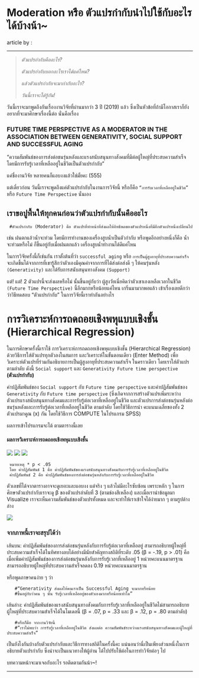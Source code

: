 # Moderation หรือ ตัวแปรกำกับนำไปใช้กับอะไรได้บ้างน้า~
article by :


-------------
>*ตัวแปรกำกับคืออะไร?*
>
>*ตัวแปรกำกับบอกอะไรเราได้แค่ไหน?*
>
>*แล้วตัวแปรกำกับจะมากำกับอะไร?*
>
>*วันนี้เราจะได้รู้กัน!*

วันนี้เราจะมาพูดถึงกันเรื่องงานวิจัยที่ผ่านมากว่า 3 ปี (2019) แล้ว ซึ่งเป็นหัวข้อที่ถ้ามีโอกาสเราก็ยังอยากที่จะมาศึกษาเรื่องนี้ต่อ นั่นคือเรื่อง 


### **FUTURE TIME PERSPECTIVE AS A MODERATOR IN THE ASSOCIATION BETWEEN GENERATIVITY, SOCIAL SUPPORT AND SUCCESSFUL AGING**


“ความสัมพันธ์ของการส่งต่อชนรุ่นหลังและแรงสนับสนุนทางสังคมที่มีต่อผู้ใหญ่ที่ประสบความสำเร็จ โดยมีการรับรู้เวลาที่เหลืออยู่ในชีวิตเป็นตัวแปรกำกับ” 

แค่ชื่องานวิจัย หลายคนก็แอบงงแล้วใช่มั้ยคะ (555)

แต่เดี๋ยวก่อน วันนี้เราจะพูดถึงแค่ตัวแปรกำกับในงานการวิจัยนี้ หรือก็คือ `“การรับเวลาที่เหลืออยู่ในชีวิต”` หรือ `Future Time Perspective` นั่นเอง

## เราขอปูพื้นให้ทุกคนก่อนว่าตัวแปรกำกับนั้นคืออะไร

     #ตัวแปรกำกับ (Moderator) คือ ตัวแปรที่ทำหน้าที่ส่งผลให้อิทธิพลของตัวแปรหนึ่งที่มีอีกตัวแปรหนึ่งเปลี่ยนไป 

เช่น ฝนตกแล้วน้ำจะท่วม โดยมีการทำงานของเครื่องสูบน้ำเป็นตัวกำกับ หรือพูดอีกอย่างหนึ่งก็คือ น้ำจะท่วมหรือไม่ ก็ขึ้นอยู่กับเมื่อฝนตกแล้ว เครื่องสูบน้ำทำงานได้ดีแค่ไหน

ในการวิจัยครั้งนี้ก็เช่นกัน เราตั้งต้นที่ว่า `successful aging` หรือ `การเป็นผู้สูงอายุที่ประสบความสำเร็จ` จะเกิดขึ้นได้จากการที่เขารู้สึกว่าตัวเองมีคุณค่าจากการที่ได้ส่งต่อส่งดี ๆ ให้คนรุ่นหลัง `(Generativity)` และได้รับการสนับสนุนทางสังคม `(Support)` 

แต่! แต่! 2 ตัวแปรนี้จะส่งผลหรือไม่ นั้นขึ้นอยู่กับว่า ผู้สูงวัยเนี่ยคิดว่าตัวเขาเองเหลือเวลาในชีวิต `(Future Time Perspective)` นี้อีกมากหรือน้อยแค่ไหน
เกริ่นมามากพอแล้ว เข้าเรื่องเลยดีกว่าว่าวิธีทดสอบ “ตัวแปรกำกับ” ในการวิจัยนี้เราทำกันอย่างไร

# การวิเคราะห์การถดถอยเชิงพหุแบบเชิงชั้น (Hierarchical Regression) 

ในการศึกษาครั้งนี้เราใช้ การวิเคราะห์การถดถอยเชิงพหุแบบเชิงชั้น (Hierarchical Regression) ด้วยวิธีการใส่ตัวแปรทุกตัวลงในสมการ และวิเคราะห์ในขั้นตอนเดียว (Enter Method) เพื่อวิเคราะห์ตัวแปรที่ร่วมกันอธิบายการเป็นผู้สูงอายุที่ประสบความสำเร็จ ในคราวเดียว โดยเราใส่ตัวแปรตามลำดับ ดังนี้ `Social support` และ `Generativity
Future time perspective` **(ตัวแปรกำกับ)**

ค่าปฏิสัมพันธ์ของ `Social support` กับ `Future time perspective` และค่าปฏิสัมพันธ์ของ `Generativity` กับ `Future time perspective` (ซึ่งเกิดจากการสร้างตัวแปรเพิ่มระหว่างตัวแปรแรงสนับสนุนทางสังคมและการรับรู้ต่อเวลาที่เหลืออยู่ในชีวิต และตัวแปรการส่งต่อชนรุ่นหลังต่อชนรุ่นหลังและการรับรู้ต่อเวลาที่เหลืออยู่ในชีวิต ตามลำดับ โดยใช้วิธีการนำ คะแนนเฉลี่ยของทั้ง 2 ตัวแปรมาคูณ (x) กัน โดยใช้วิธีการ COMPUTE ในโปรแกรม SPSS)

ผลการเข้าโปรแกรมจะได้ ตามตารางนี้เลย

#### ผลการวิเคราะห์การถดถอยเชิงพหุแบบเชิงชั้น
![](https://github.com/amaiesc/study_r/blob/master/docs/kitten_article/memee1.png?raw=true)
![](https://github.com/amaiesc/study_r/blob/master/docs/kitten_article/memee2.png?raw=true)
![](https://github.com/amaiesc/study_r/blob/master/docs/kitten_article/memee3.png?raw=true)


     หมายเหตุ * p < .05
     โดย ค่าปฏิสัมพันธ์ 1 คือ ค่าปฏิสัมพันธ์ของแรงสนับสนุนทางสังคมกับการรับรู้เวลาที่เหลืออยู่ในชีวิต 
     ค่าปฏิสัมพันธ์ 2 คือ ค่าปฏิสัมพันธ์ของการส่งต่อชนรุ่นหลังกับการรับรู้เวลาที่เหลืออยู่ในชีวิต


ตัวเลขที่ได้จากตารางอาจจะดูเยอะและแอบงง แต่จริง ๆ แล้วไม่มีอะไรซับซ้อน เพราะหลัก ๆ ในการศึกษาตัวแปรกำกับเราจะดู β ของตัวแปรลำดับที่ 3 (ตามช่องสีเหลือง) และเมื่อเรานำข้อมูลมา Visualize เราจะเห็นความสัมพันธ์ของตัวแปรทั้งหมด และจะทำให้เราเข้าใจได้ง่ายมาก ๆ ตามรูปด้างล่าง

![](https://github.com/amaiesc/study_r/blob/master/docs/kitten_article/memee4.png?raw=true)


### จากภาพนี้เราจะสรุปได้ว่า

เส้นบน: ค่าปฏิสัมพันธ์ของการส่งต่อชนรุ่นหลังกับการรับรู้ต่อเวลาที่เหลืออยู่ สามารถอธิบายผู้ใหญ่ที่ประสบความสำเร็จได้ในทิศทางลบได้อย่างมีนัยสำคัญทางสถิติที่ระดับ .05 (β = -.19, p > .01) คือ เมื่อเพิ่มค่าปฏิสัมพันธ์ของการส่งต่อชนรุ่นหลังกับการรับรู้เวลาที่เหลืออยู่ 1 หน่วยคะแนนมาตรฐานสามารถอธิบายผู้ใหญ่ที่ประสบความสำเร็จลดลง 0.19 หน่วยคะแนนมาตรฐาน

หรือพูดภาษาคนง่าย ๆ ว่า 


       #“Generativity ส่งผลให้คนเราเป็น Successful Aging จะมากหรือน้อย 
       #ขึ้นอยู่กับว่าคน ๆ นั้น รับรู้เวลาที่เหลืออยู่ของตัวเองมากหรือน้อยเท่าใด”

เส้นล่าง: ค่าปฏิสัมพันธ์ของแรงสนับสนุนทางสังคมกับการรับรู้เวลาที่เหลืออยู่ในชีวิตไม่สามารถอธิบายผู้ใหญ่ที่ประสบความสำเร็จได้ในโมเดลนี้ (β = .07, p = .33 และ β = .12, p = .80 ตามลำดับ)


       #หรือก็คือ จากงานวิจัยนี้ 
       #“เราไม่พบว่า การรับรู้เวลาที่เหลืออยู่ในชีวิต ส่งผลต่อ ความสัมพันธ์ระหว่างแรงสนับสนุนทางสังคมและผู้ใหญ่ที่ประสบความสำเร็จ”
     
     
เป็นยังไงกันบ้างกับตัวแปรกำกับและวิธีการทางสถิติในครั้งนี้คะ แน่นอนว่านี่เป็นเพียงส่วนหนึ่งในการอธิบายตัวแปรกำกับ 
ซึ่งน่าจะเป็นแนวทางให้ผู้อ่าน ได้ไปปรับใช้ต่อในการทำวิจัยต่อๆ ไป

บทความหน้าจะมาเจอกับอะไร รอติดตามกันน้า~!

---------
